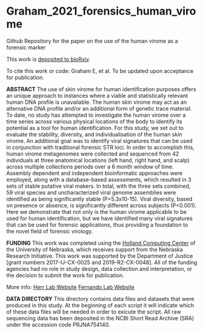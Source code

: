 # Graham_2021_forensics_human_virome

Github Repository for the paper on the use of the human virome as a forensic marker

This work is [deposited to bioRxiv]().

To cite this work or code:
Graham E, et al. To be updated upon acceptance for publication.

__ABSTRACT__
The use of skin virome for human identification purposes offers an unique approach to instances where a viable and statistically relevant human DNA profile is unavailable. The human skin virome may act as an alternative DNA profile and/or an additional form of genetic trace material. To date, no study has attempted to investigate the human virome over a time series across various physical locations of the body to identify its potential as a tool for human identification. For this study, we set out to evaluate the stability, diversity, and individualisation of the human skin virome. An additional goal was to identify viral signatures that can be used in conjunction with traditional forensic STR loci. In order to accomplish this, human virome metagenomes were collected and sequenced from 42 individuals at three anatomical locations (left hand, right hand, and scalp) across multiple collections periods over a 6 month window of time. Assembly dependent and independent bioinformatic approaches were employed, along with a database-based assessments, which resulted in 3 sets of stable putative viral makers. In total, with the three sets combined, 59 viral species and uncharacterized viral genome assemblies were identified as being significantly stable (P=5.3x10-15). Viral diversity, based on presence or absence, is significantly different across subjects (P<0.001). Here we demonstrate that not only is the human virome applicable to be used for human identification, but we have identified many viral signatures that can be used for forensic applications, thus providing a foundation to the novel field of forensic virology. 

__FUNDING__
This work was completed using the [Holland Computing Center](https://hcc.unl.edu/) of the University of Nebraska, which receives support from the Nebraska Research Initiative. This work was supported by the Department of Justice [grant numbers 2017-IJ-CX-0025 and 2019-R2-CX-0048]. All of the funding agencies had no role in study design, data collection and interpretation, or the decision to submit the work for publication.

More info:
[Herr Lab Website](http://herrlab.com/)
[Fernando Lab Website](https://fernandolab.unl.edu/)

__DATA DIRECTORY__
This directory contains data files and datasets that were produced in this study. At the beginning of each script it will indicate which of these data files will be needed in order to exicute the script. All raw sequencing data has been deposited in the NCBI Short Read Archive (SRA) under the accession code PRJNA754140. 

